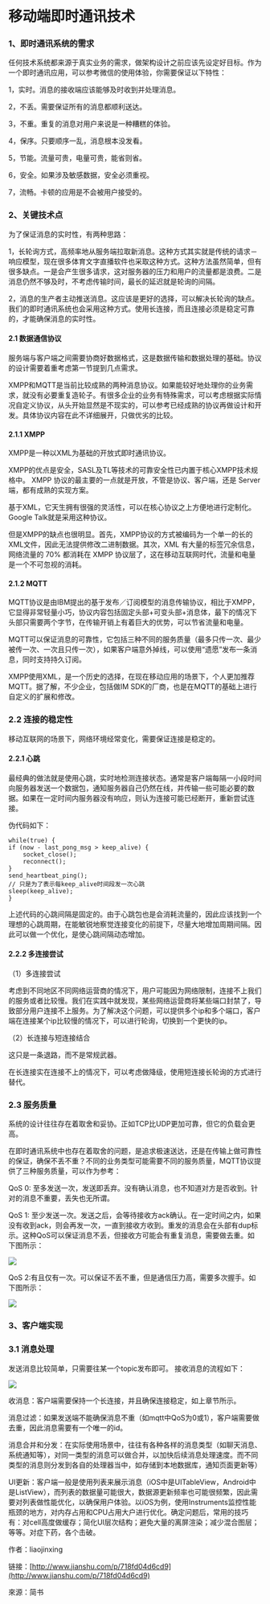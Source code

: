 # 移动端即时通讯技术

### 1、即时通讯系统的需求

任何技术系统都来源于真实业务的需求，做架构设计之前应该先设定好目标。作为一个即时通讯应用，可以参考微信的使用体验，你需要保证以下特性：

1，实时。消息的接收端应该能够及时收到并处理消息。

2，不丢。需要保证所有的消息都顺利送达。

3，不重。重复的消息对用户来说是一种糟糕的体验。

4，保序。只要顺序一乱，消息根本没发看。

5，节能。流量可贵，电量可贵，能省则省。

6，安全。如果涉及敏感数据，安全必须重视。

7，流畅。卡顿的应用是不会被用户接受的。

### 2、关键技术点

为了保证消息的实时性，有两种思路：

1，长轮询方式，高频率地从服务端拉取新消息。这种方式其实就是传统的请求－响应模型，现在很多体育文字直播软件也采取这种方式。这种方法虽然简单，但有很多缺点。一是会产生很多请求，这对服务器的压力和用户的流量都是浪费。二是消息仍然不够及时，不考虑传输时间，最长的延迟就是轮询的间隔。

2，消息的生产者主动推送消息。这应该是更好的选择，可以解决长轮询的缺点。我们的即时通讯系统也会采用这种方式。使用长连接，而且连接必须是稳定可靠的，才能确保消息的实时性。

#### 2.1 数据通信协议
服务端与客户端之间需要协商好数据格式，这是数据传输和数据处理的基础。协议的设计需要着重考虑第一节提到几点需求。

XMPP和MQTT是当前比较成熟的两种消息协议。如果能较好地处理你的业务需求，就没有必要重复造轮子。有很多企业的业务有特殊需求，可以考虑根据实际情况自定义协议，从头开始显然是不现实的，可以参考已经成熟的协议再做设计和开发。具体协议内容在此不详细展开，只做优劣的比较。

#### 2.1.1 XMPP

XMPP是一种以XML为基础的开放式即时通讯协议。

XMPP的优点是安全，SASL及TL等技术的可靠安全性已内置于核心XMPP技术规格中。
XMPP 协议的最主要的一点就是开放，不管是协议、客户端，还是 Server 端，都有成熟的实现方案。

基于XML，它天生拥有很强的灵活性，可以在核心协议之上方便地进行定制化。Google Talk就是采用这种协议。

但是XMPP的缺点也很明显。首先，XMPP协议的方式被编码为一个单一的长的XML文件，因此无法提供修改二进制数据。其次，XML 有大量的标签冗余信息，网络流量的 70% 都消耗在 XMPP 协议层了，这在移动互联网时代，流量和电量是一个不可忽视的消耗。

#### 2.1.2 MQTT
MQTT协议是由IBM提出的基于发布／订阅模型的消息传输协议，相比于XMPP，它显得非常轻量小巧，协议内容包括固定头部+可变头部+消息体，最下的情况下头部只需要两个字节，在传输开销上有着巨大的优势，可以节省流量和电量。

MQTT可以保证消息的可靠性，它包括三种不同的服务质量（最多只传一次、最少被传一次、一次且只传一次），如果客户端意外掉线，可以使用“遗愿”发布一条消息，同时支持持久订阅。

XMPP使用XML，是一个历史的选择，在现在移动应用的场景下，个人更加推荐MQTT。据了解，不少企业，包括做IM SDK的厂商，也是在MQTT的基础上进行自定义的扩展和修改。

### 2.2 连接的稳定性
移动互联网的场景下，网络环境经常变化，需要保证连接是稳定的。

#### 2.2.1 心跳
最经典的做法就是使用心跳，实时地检测连接状态。通常是客户端每隔一小段时间向服务器发送一个数据包，通知服务器自己仍然在线，并传输一些可能必要的数据。如果在一定时间内服务器没有响应，则认为连接可能已经断开，重新尝试连接。

伪代码如下：

	while(true) {
    if (now - last_pong_msg > keep_alive) {
        socket_close();
        reconnect();
    }
    send_heartbeat_ping();
    // 只是为了表示每keep_alive时间段发一次心跳
    sleep(keep_alive);
	}

上述代码的心跳间隔是固定的。由于心跳包也是会消耗流量的，因此应该找到一个理想的心跳周期，在能敏锐地察觉连接变化的前提下，尽量大地增加周期间隔。因此可以做一个优化，是使心跳间隔动态增加。

#### 2.2.2 多连接尝试
（1）多连接尝试

考虑到不同地区不同网络运营商的情况下，用户可能因为网络限制，连接不上我们的服务或者比较慢。我们在实践中就发现，某些网络运营商将某些端口封禁了，导致部分用户连接不上服务。为了解决这个问题，可以提供多个ip和多个端口，客户端在连接某个ip比较慢的情况下，可以进行轮询，切换到一个更快的ip。

（2）长连接与短连接结合

这只是一条退路，而不是常规武器。

在长连接实在连接不上的情况下，可以考虑做降级，使用短连接长轮询的方式进行替代。


### 2.3 服务质量
系统的设计往往存在着取舍和妥协。正如TCP比UDP更加可靠，但它的负载会更高。

在即时通讯系统中也存在着取舍的问题，是追求极速送达，还是在传输上做可靠性的保证，确保不丢不重？不同的业务类型可能需要不同的服务质量，MQTT协议提供了三种服务质量，可以作为参考：

QoS 0: 至多发送一次，发送即丢弃。没有确认消息，也不知道对方是否收到。针对的消息不重要，丢失也无所谓。

QoS 1: 至少发送一次。发送之后，会等待接收方ack确认。在一定时间之内，如果没有收到ack，则会再发一次，一直到接收方收到。重发的消息会在头部有dup标示。这种QoS可以保证消息不丢，但接收方可能会有重复消息，需要做去重。如下图所示：

![](https://i.imgur.com/GSNjtcn.jpg)

QoS 2:有且仅有一次。可以保证不丢不重，但是通信压力高，需要多次握手。如下图所示：

![](https://i.imgur.com/mEaSigs.jpg)

### 3、客户端实现

### 3.1 消息处理
发送消息比较简单，只需要往某一个topic发布即可。
接收消息的流程如下：

![](https://i.imgur.com/lmTthxF.png)

收消息：客户端需要保持一个长连接，并且确保连接稳定，如上章节所示。

消息过滤：如果发送端不能确保消息不重（如mqtt中QoS为0或1），客户端需要做去重，因此消息需要有一个唯一的id。

消息合并和分发：在实际使用场景中，往往有各种各样的消息类型（如聊天消息、系统通知等），对同一类型的消息可以做合并，以加快后续消息处理速度。而不同类型的消息则分发到各自的处理器当中，如存储到本地数据库，通知页面更新等）

UI更新：客户端一般是使用列表来展示消息（iOS中是UITableView，Android中是ListView），而列表的数据量可能很大，数据源更新频率也可能很频繁，因此需要对列表做性能优化，以确保用户体验。以iOS为例，使用Instruments监控性能瓶颈的地方，对内存占用和CPU占用大户进行优化。确定问题后，常用的技巧有：对cell高度做缓存；简化UI层次结构；避免大量的离屏渲染；减少混合图层；等等。对症下药，各个击破。

作者：liaojinxing

链接：[http://www.jianshu.com/p/718fd04d6cd9](http://www.jianshu.com/p/718fd04d6cd9)

來源：简书

